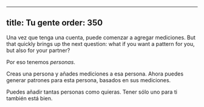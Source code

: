 ***

title: Tu gente
order: 350
----------

Una vez que tenga una cuenta, puede comenzar a agregar mediciones. But that quickly brings up the next question: what if you want a pattern for you, but also for your partner?

Por eso tenemos *personas*.

Creas una persona y añades mediciones a esa persona. Ahora puedes generar patrones para esta persona, basados en sus mediciones.

Puedes añadir tantas personas como quieras. Tener sólo uno para ti también está bien.
